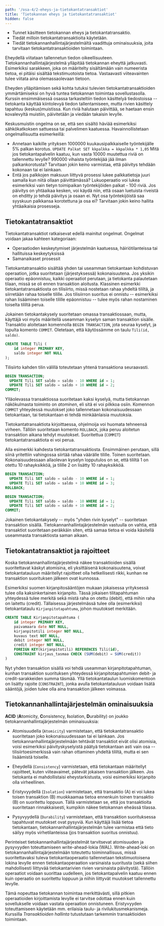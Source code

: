 ```yaml
---
path: '/osa-4/2-eheys-ja-tietokantatransaktiot'
title: 'Tietokannan eheys ja tietokantatransaktiot'
hidden: false
---
```



<text-box variant='learningObjectives' name='Oppimistavoitteet'>

- Tunnet käsitteen tietokannan eheys ja tietokantatransaktio.
- Tiedät milloin tietokantatransaktioita käytetään.
- Tiedät tietokannanhallintajärjestelmältä vaadittuja ominaisuuksia, joita tarvitaan tietokantatransaktioiden toimintaan.

</text-box>


Eheydellä viitataan tallennetun tiedon oikeellisuuteen. Tietokannanhallintajärjestelmä ylläpitää tietokannan eheyttä jatkuvasti. Esimerkiksi sarakkeen, joka on määritelty sisältämään vain numeerista tietoa, ei pitäisi sisältää tekstimuotoista tietoa. Vastaavasti viiteavainten tulee viitata aina olemassaolevaan tietoon.

Eheyden ylläpitämisen sekä kohta tutuksi tulevien tietokantatransaktioiden ymmärtämiseksi on hyvä tuntea tietokannan toimintaa sovellustasolla. Kurssin ensimmäisessä osassa tarkasteltiin tiedon käsittelyä tiedostoissa -- tietokanta käyttää kiintolevyä tiedon tallentamiseen, mutta rivien käsittely tapahtuu (keskus)muistissa. Kun riviä halutaan päivittää, se haetaan ensin kovalevyltä muistiin, päivitetään ja viedään takaisin levylle.

Keskusmuistin ongelma on se, että sen sisältö häviää esimerkiksi sähkökatkoksen sattuessa tai palvelimen kaatuessa. Havainnollistetaan ongelmallisuutta esimerkeillä:

- Annetaan kaikille yrityksen 1000000 kuukausipalkkaiselle työntekijälle 5% palkan korotus. `UPDATE Palkat SET kkpalkka = kkpalkka * 1,05` Mitä jos tietokantapalvelin kaatuu, kun vasta 10000 muutettua riviä on tallennettu levylle? 990000 vihaista työntekijää jää ilman palkankorotusta? Tarvitaan jokin keino varmistaa, että päivitys tehdään kokonaan tai ei lainkaan.
- Entä jos palkkojen maksuun liittyvä prosessi lukee palkkatietoja juuri samalla kun niitä ollaan päivittämässä? Lukuoperaatio voi lukea esimerkiksi vain tietyn toimipaikan työntekijöiden palkat - 100 riviä. Jos päivitys on yhtäaikaa kesken, voi käydä niin, että osaan luetuista riveistä on ehditty jo tehdä päivitys ja osaan ei. Nyt osa työntekijöistä saa syyskuun palkkansa korotettuna ja osa ei? Tarvitaan jokin keino hallita yhtäaikaisia prosesseja.


## Tietokantatransaktiot

Tietokantatransaktiot ratkaisevat edellä mainitut ongelmat. Ongelmat voidaan jakaa kahteen kategoriaan:

- Operaatioden keskeytymiset järjestelmän kaatuessa, häiriötilanteissa tai hallituissa keskeytyksissä
- Samanaikaset prosessit

Tietokantatransaktio sisältää yhden tai useamman tietokantaan kohdistuvan operaation, jotka suoritetaan (järjestyksessä) kokonaisuutena. Jos yksikin operaatio epäonnistuu, kaikki operaatiot perutaan, ja tietokanta palautetaan tilaan, missä se oli ennen transaktion aloitusta. Klassinen esimerkki tietokantatransaktiosta on tilisiirto, missä nostetaan rahaa yhdeltä tililtä, ja siirretään rahaa toiselle tilille. Jos tilisiirron suoritus ei onnistu -- esimerkiksi rahan lisääminen toiselle tilille epäonnistuu -- tulee myös rahan nostaminen toiselta tililtä perua.

Jokainen tietokantakysely suoritetaan omassa transaktiossaan, mutta, käyttäjä voi myös määritellä useamman kyselyn saman transaktion sisälle. Transaktio aloitetaan komennolla `BEGIN TRANSACTION`, jota seuraa kyselyt, ja lopulta komento `COMMIT`. Oletetaan, että käytössämme on taulu `Tili(id, saldo)`.

```sql
CREATE TABLE Tili (
    id integer PRIMARY KEY,
    saldo integer NOT NULL
);
```

Tilisiirto kahden tilin välillä toteutetaan yhtenä transaktiona seuraavasti.


```sql
BEGIN TRANSACTION;
  UPDATE Tili SET saldo = saldo - 10 WHERE id = 1;
  UPDATE Tili SET saldo = saldo + 10 WHERE id = 2;
COMMIT;
```

Ylläolevassa transaktiossa suoritetaan kaksi kyselyä, mutta tietokannan näkökulmasta toiminto on *atominen*, eli sitä ei voi pilkkoa osiin. Komennon `COMMIT` yhteydessä muutokset joko tallennetaan kokonaisuudessaan tietokantaan, tai tietokantaan ei tehdä minkäänlaisia muutoksia.

Tietokantatransaktiota kirjoittaessa, ohjelmoija voi huomata tehneensä virheen. Tällöin suoritetaan komento `ROLLBACK`, joka peruu aloitetun transaktion aikana tehdyt muutokset. Suoritettua (`COMMIT`) tietokantatransaktiota ei voi perua.

Alla esimerkki kahdesta tietokantatransaktiosta. Ensimmäinen perutaan, sillä siinä yritettiin vahingossa siirtää rahaa väärälle tilille. Toinen suoritetaan. Kokonaisuudessaan allaolevan kyselyn lopputulos on se, että tililtä 1 on otettu 10 rahayksikköä, ja tilille 2 on lisätty 10 rahayksikköä.

```sql
BEGIN TRANSACTION;
  UPDATE Tili SET saldo = saldo - 10 WHERE id = 1;
  UPDATE Tili SET saldo = saldo + 10 WHERE id = 3;
ROLLBACK;

BEGIN TRANSACTION;
  UPDATE Tili SET saldo = saldo - 10 WHERE id = 1;
  UPDATE Tili SET saldo = saldo + 10 WHERE id = 2;
COMMIT;
```

Jokainen tietokantakysely -- myös "yhden rivin kyselyt" -- suoritetaan transaktion sisällä. Tietokannanhallintajärjestelmän vastuulla on vahtia, että transaktiot suoritetaan peräkkäin siten, että samaa tietoa ei voida käsitellä useammasta transaktiosta saman aikaan.


<quiz id="2e5af2a0-fdae-5bdc-9025-171480eed7a1"></quiz>

## Tietokantatransaktiot ja rajoitteet

Koska tietokannanhallintajärjestelmä näkee transaktioiden sisällä suoritettavat käskyt atomisina, eli yksittäisenä kokonaisuutena, voivat tietokantatauluun määritellyt rajoitteet olla hetkellisesti rikki, kunhan ne transaktion suorituksen jälkeen ovat kunnossa.

Esimerkiksi suomen kirjanpitosääntöjen mukaan jokaisessa yrityksessä tulee olla kaksinkertainen kirjanpito. Tässä jokaisen tilitapahtuman yhteydessä tulee merkitä sekä mistä raha on otettu (debit), että mihin raha on laitettu (credit). Tällaisessa järjestelmässä tulee olla (esimerkiksi) tietokantataulu `Kirjanpitotapahtuma`, johon muutokset merkitään.


```sql
CREATE TABLE Kirjanpitotapahtuma (
    id integer PRIMARY KEY,
    paivamaara date NOT NULL,
    kirjanpitotili integer NOT NULL,
    kuvaus text NOT NULL,
    debit integer NOT NULL,
    credit integer NOT NULL,
    FOREIGN KEY(kirjanpitotili) REFERENCES Tili(id),
    CONSTRAINT kirjaus_tasmaa CHECK (SUM(debit) = SUM(credit))
)
```

Nyt yhden transaktion sisällä voi tehdä useamman kirjanpitotapahtuman, kunhan transaktion suorituksen yhteydessä kirjanpitotapahtumien debit- ja credit-sarakkeiden summa täsmää. Yllä tietokantataulun luomiskomentoon on lisätty rajoite (`CONSTRAINT`), jonka avulla tietokantatauluun voidaan lisätä sääntöjä, joiden tulee olla aina transaktion jälkeen voimassa.


## Tietokannanhallintajärjestelmän ominaisuuksia

**ACID** (**A**tomicity, **C**onsistency, **I**solation, **D**urability) on joukko tietokannanhallintajärjestelmän ominaisuuksia:


- Atomisuudella (`Atomicity`) varmistetaan, että tietokantatransaktio suoritetaan joko kokonaisuudessaan tai ei lainkaan. Jos tietokannanhallintajärjestelmään tehtävät transaktiot eivät olisi atomisia, voisi esimerkiksi päivityskyselyistä päätyä tietokantaan asti vain osa -- tilisiirtoesimerkissä vain rahan ottaminen yhdeltä tililtä, mutta ei sen lisäämistä toiselle.

- Eheydellä (`Consistency`) varmistetaan, että tietokantaan määritellyt rajoitteet, kuten viiteavaimet, pätevät jokaisen transaktion jälkeen. Jos tietokanta ei mahdollistaisi eheystarkistusta, voisi esimerkiksi kirjanpito olla virheellinen.

- Eristyvyydellä (`Isolation`) varmistetaan, että transaktio (A) ei voi lukea toisen transaktion (B) muokkaamaa tietoa ennenkuin toinen transaktio (B) on suoritettu loppuun. Tällä varmistetaan se, että jos transaktioita suoritetaan rinnakkaisesti, kumpikin näkee tietokannan eheässä tilassa.

- Pysyvyydellä (`Durability`) varmistetaan, että transaktion suorituksessa tapahtuvat muutokset ovat pysyviä. Kun käyttäjä lisää tietoa tietokantaan, tietokannanhallintajärjestelmän tulee varmistaa että tieto säilyy myös virhetilanteissa (jos transaktion suoritus onnistuu).


Perinteiset tietokannanhallintajärjestelmät tarvitsevat atomisuuden ja pysyvyyden toteuttamiseen write-ahead-lokia (WAL). Write-ahead-loki on tietokannanhallintajärjestelmään toteutettu toiminnallisuus, missä suoritettavaksi tuleva tietokantaoperaatio tallennetaan tekstimuotoisena lokina levylle ennen tietokantaoperaation varsinaista suoritusta (sekä siihen mahdollisesti liittyvää tietokantarivien rivien varsinaista päivitystä). Tällöin operaatiot voidaan suorittaa uudelleen, jos tietokantapalvelin kaatuu ennen kuin operaatio on suoritettu loppuun ja niihin liittyvät muutokset tallennettu levylle.

Tämä nopeuttaa tietokannan toimintaa merkittävästi, sillä pitkien operaatioiden kirjoittamista levylle ei tarvitse odottaa ennen kuin sovellukselle voidaan vastata operaation onnistuneen. Eristyvyyden toteuttamiseen käytetään mm. erilaisia taulu- ja rivilukitusmekanismeja. Kurssilla *Transaktioiden hallinta* tutustutaan tarkemmin transaktioiden toimintaan.


<quiz id="94d0953e-801d-5b7c-9c2f-08f9a83e3265"></quiz>
